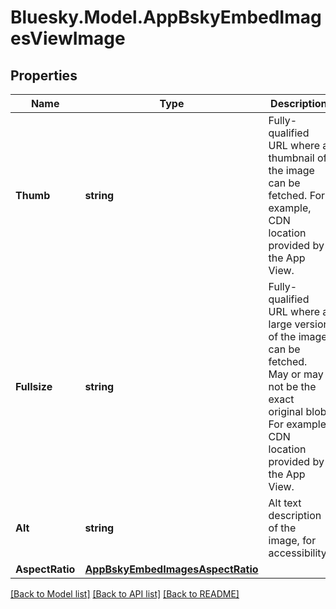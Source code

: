 # Bluesky.Model.AppBskyEmbedImagesViewImage

## Properties

Name | Type | Description | Notes
------------ | ------------- | ------------- | -------------
**Thumb** | **string** | Fully-qualified URL where a thumbnail of the image can be fetched. For example, CDN location provided by the App View. | 
**Fullsize** | **string** | Fully-qualified URL where a large version of the image can be fetched. May or may not be the exact original blob. For example, CDN location provided by the App View. | 
**Alt** | **string** | Alt text description of the image, for accessibility. | 
**AspectRatio** | [**AppBskyEmbedImagesAspectRatio**](AppBskyEmbedImagesAspectRatio.md) |  | [optional] 

[[Back to Model list]](../README.md#documentation-for-models) [[Back to API list]](../README.md#documentation-for-api-endpoints) [[Back to README]](../README.md)

